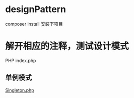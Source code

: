 # designPattern
composer install 安装下项目

# 解开相应的注释，测试设计模式
PHP index.php

## 单例模式
[Singleton.php](Singleton.php)